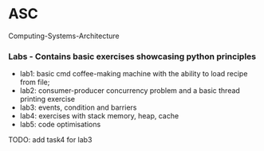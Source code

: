 # ASC
Computing-Systems-Architecture

### Labs - Contains basic exercises showcasing python principles
- lab1: basic cmd coffee-making machine with the ability to load recipe from file;
- lab2: consumer-producer concurrency problem and a basic thread printing exercise
- lab3: events, condition and barriers
- lab4: exercises with stack memory, heap, cache
- lab5: code optimisations

TODO: add task4 for lab3

